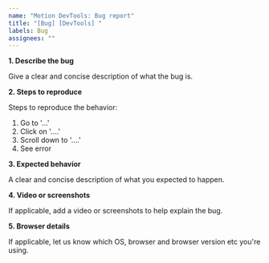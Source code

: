 ```yaml
---
name: "Motion DevTools: Bug report"
title: "[Bug] [DevTools] "
labels: Bug
assignees: ""
---
```


**1. Describe the bug**

Give a clear and concise description of what the bug is.

**2. Steps to reproduce**

Steps to reproduce the behavior:

1. Go to '...'
2. Click on '....'
3. Scroll down to '....'
4. See error

**3. Expected behavior**

A clear and concise description of what you expected to happen.

**4. Video or screenshots**

If applicable, add a video or screenshots to help explain the bug.

**5. Browser details**

If applicable, let us know which OS, browser and browser version etc you're using.
